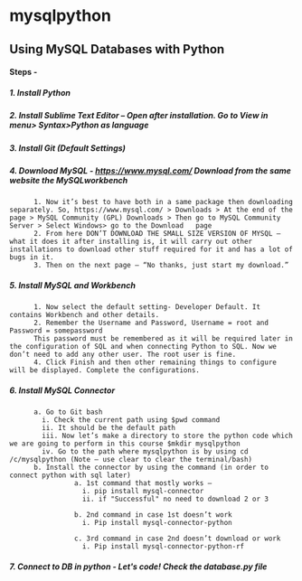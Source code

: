 # mysqlpython
## Using MySQL Databases with Python

#### Steps -



##### 1. Install Python 
##### 2. Install Sublime Text Editor – Open after installation. Go to View in menu> Syntax>Python as language
##### 3. Install Git (Default Settings)
##### 4. Download MySQL - https://www.mysql.com/  Download from the same website the MySQLworkbench
          1. Now it’s best to have both in a same package then downloading separately. So, https://www.mysql.com/ > Downloads > At the end of the page > MySQL Community (GPL) Downloads > Then go to MySQL Community Server > Select Windows> go to the Download   page
          2. From here DON’T DOWNLOAD THE SMALL SIZE VERSION OF MYSQL – what it does it after installing is, it will carry out other installations to download other stuff required for it and has a lot of bugs in it.
          3. Then on the next page – “No thanks, just start my download.”
 
##### 5. Install MySQL and Workbench
          1. Now select the default setting- Developer Default. It contains Workbench and other details.
          2. Remember the Username and Password, Username = root and Password = somepassword
          This password must be remembered as it will be required later in the configuration of SQL and when connecting Python to SQL. Now we don’t need to add any other user. The root user is fine.
          4. Click Finish and then other remaining things to configure will be displayed. Complete the configurations.

##### 6. Install MySQL Connector
          a. Go to Git bash
            i. Check the current path using $pwd command
            ii. It should be the default path
            iii. Now let’s make a directory to store the python code which we are going to perform in this course $mkdir mysqlpython
            iv. Go to the path where mysqlpython is by using cd /c/mysqlpython (Note – use clear to clear the terminal/bash)
          b. Install the connector by using the command (in order to connect python with sql later)
                    a. 1st command that mostly works –
                      i. pip install mysql-connector 
                      ii. if "Successful" no need to download 2 or 3

                    b. 2nd command in case 1st doesn’t work
                      i. Pip install mysql-connector-python

                    c. 3rd command in case 2nd doesn’t download or work
                      i. Pip install mysql-connector-python-rf

##### 7. Connect to DB in python - Let's code! Check the database.py file
